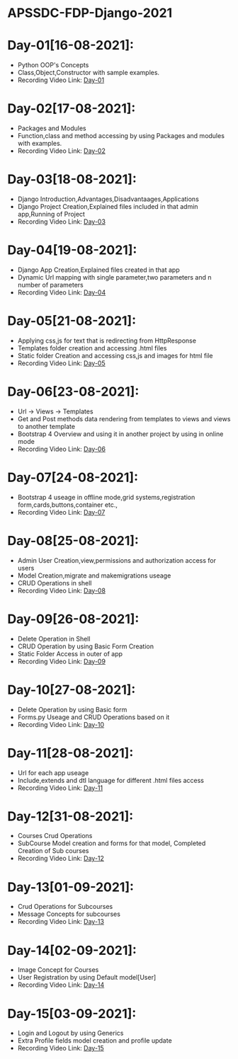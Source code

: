 # APSSDC-FDP-Django-2021

# Day-01[16-08-2021]:
  - Python OOP's Concepts
  - Class,Object,Constructor with sample examples.
  - Recording Video Link: [Day-01](https://transcripts.gotomeeting.com/#/s/62ed7399576c26df280d6c9740ce7fd3ebd51a0c31ba3aea224039919f09088c)

# Day-02[17-08-2021]:
  - Packages and Modules
  - Function,class and method accessing by using Packages and modules with examples.
  - Recording Video Link: [Day-02](https://transcripts.gotomeeting.com/#/s/f674e8e2b67efa3cf22bc8dbe5661030ab700533b1aa5f1888d5eb3b462c7819)

# Day-03[18-08-2021]:
  - Django Introduction,Advantages,Disadvantaages,Applications
  - Django Project Creation,Explained files included in that admin app,Running of Project
  - Recording Video Link: [Day-03](https://transcripts.gotomeeting.com/#/s/c0f36af743bed9da1fac76fcc54bce76e670a331b9324d612762192b8cc159e0) 

# Day-04[19-08-2021]:
  - Django App Creation,Explained files created in that app
  - Dynamic Url mapping with single parameter,two parameters and n number of parameters
  - Recording Video Link: [Day-04](https://transcripts.gotomeeting.com/#/s/d0d6030e4e3eb3afa25f2adb004917715bded932c185d42eaa7fce6b15f6a134)

# Day-05[21-08-2021]:
  - Applying css,js for text that is redirecting from HttpResponse
  - Templates folder creation and accessing .html files
  - Static folder Creation and accessing css,js and images for html file
  - Recording Video Link: [Day-05](https://transcripts.gotomeeting.com/#/s/4829756d2a0c45896fe92dc19daaa847c596763a71fbeccc1d3d8d6101a75466)

# Day-06[23-08-2021]:
  - Url -> Views -> Templates
  - Get and Post methods data rendering from templates to views and views to another template
  - Bootstrap 4 Overview and using it in another project by using in online mode
  - Recording Video Link: [Day-06](https://transcripts.gotomeeting.com/#/s/cb784a982838cd46920a1c4e4dd59c538c243a5ea6ee90d23a0023d27ac50b46)

# Day-07[24-08-2021]:
  - Bootstrap 4 useage in offline mode,grid systems,registration form,cards,buttons,container etc.,
  - Recording Video Link: [Day-07](https://transcripts.gotomeeting.com/#/s/362159e3220ef693decfc8732f3ececd818be7341cd37ba77d46584a94a416e5)

# Day-08[25-08-2021]:
  - Admin User Creation,view,permissions and authorization access for users
  - Model Creation,migrate and makemigrations useage
  - CRUD Operations in shell
  - Recording Video Link: [Day-08](https://transcripts.gotomeeting.com/#/s/f9c5326ebaf66b3aec33e72cbfe7dc038d9ab76328d245c0c6b99c9deb6ea807)

# Day-09[26-08-2021]:
  - Delete Operation in Shell
  - CRUD Operation by using Basic Form Creation
  - Static Folder Access in outer of app
  - Recording Video Link: [Day-09](https://transcripts.gotomeeting.com/#/s/71aef8ff0bd946f5238b84e1011927cd4ca1e431db262e695e993aa5782edde6)

# Day-10[27-08-2021]:
  - Delete Operation by using Basic form
  - Forms.py Useage and CRUD Operations based on it
  - Recording Video Link: [Day-10](https://transcripts.gotomeeting.com/#/s/50f21e898aa98086f09dc313ff639ad44488d7be88c92311f3ec93b012d0b965)

# Day-11[28-08-2021]:
  - Url for each app useage
  - Include,extends and dtl language for different .html files access
  - Recording Video Link: [Day-11](https://transcripts.gotomeeting.com/#/s/c936bdb046e3f481dbb41e204439e736294f26b526899ade7fd2a29cd61e6305) 

# Day-12[31-08-2021]:
  - Courses Crud Operations
  - SubCourse Model creation and forms for that model, Completed Creation of Sub courses
  - Recording Video Link: [Day-12](https://transcripts.gotomeeting.com/#/s/9c8eadb1db0a5c2637b90bb4ab613c0f1ac800a7e19d3e0692c7aa310988e39b)
# Day-13[01-09-2021]:
  - Crud Operations for Subcourses
  - Message Concepts for subcourses
  - Recording Video Link: [Day-13](https://transcripts.gotomeeting.com/#/s/dcc5dece9c629a12f57b15d5dc6415fd89e01ed718a77efd0edc31b7e811f782)
# Day-14[02-09-2021]:
  - Image Concept for Courses
  - User Registration by using Default model[User]
  - Recording Video Link: [Day-14](https://transcripts.gotomeeting.com/#/s/61bdebac3ff1dbd978bec7ceb5f8d8b76d5cc5afc3aa8c003c3a27f1432c9e6b)
# Day-15[03-09-2021]:
  - Login and Logout by using Generics
  - Extra Profile fields model creation and profile update
  - Recording Video Link: [Day-15](https://transcripts.gotomeeting.com/#/s/d858b81ff265efa5c37188aa94ce088f8618e90fd1e0fbeeceb1776f01dfd707) 
